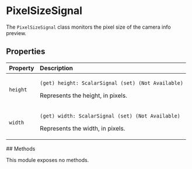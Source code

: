 # PixelSizeSignal

The `PixelSizeSignal` class monitors the pixel size of the camera info preview.

## Properties

<table>
  <thead>
    <tr>
      <th style="text-align:left">Property</th>
      <th style="text-align:left">Description</th>
    </tr>
  </thead>
  <tbody>
    <tr>
      <td style="text-align:left"><code>height</code>
      </td>
      <td style="text-align:left">
        <p><code>(get) height: ScalarSignal (set) (Not Available)</code>
        </p>
        <p>Represents the height, in pixels.</p>
      </td>
    </tr>
    <tr>
      <td style="text-align:left"><code>width</code>
      </td>
      <td style="text-align:left">
        <p><code>(get) width: ScalarSignal (set) (Not Available)</code>
        </p>
        <p>Represents the width, in pixels.</p>
      </td>
    </tr>
  </tbody>
</table>## Methods

This module exposes no methods.

